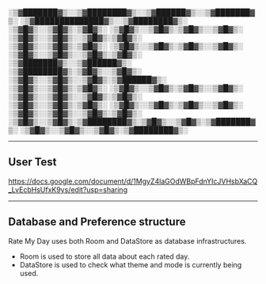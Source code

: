 

░▒▓███████▓▒░░▒▓████████▓▒░░▒▓██████▓▒░░▒▓███████▓▒░       ░▒▓██████████████▓▒░░▒▓████████▓▒░ 
░▒▓█▓▒░░▒▓█▓▒░▒▓█▓▒░      ░▒▓█▓▒░░▒▓█▓▒░▒▓█▓▒░░▒▓█▓▒░      ░▒▓█▓▒░░▒▓█▓▒░░▒▓█▓▒░▒▓█▓▒░        
░▒▓█▓▒░░▒▓█▓▒░▒▓█▓▒░      ░▒▓█▓▒░░▒▓█▓▒░▒▓█▓▒░░▒▓█▓▒░      ░▒▓█▓▒░░▒▓█▓▒░░▒▓█▓▒░▒▓█▓▒░        
░▒▓███████▓▒░░▒▓██████▓▒░ ░▒▓████████▓▒░▒▓█▓▒░░▒▓█▓▒░      ░▒▓█▓▒░░▒▓█▓▒░░▒▓█▓▒░▒▓██████▓▒░   
░▒▓█▓▒░░▒▓█▓▒░▒▓█▓▒░      ░▒▓█▓▒░░▒▓█▓▒░▒▓█▓▒░░▒▓█▓▒░      ░▒▓█▓▒░░▒▓█▓▒░░▒▓█▓▒░▒▓█▓▒░        
░▒▓█▓▒░░▒▓█▓▒░▒▓█▓▒░      ░▒▓█▓▒░░▒▓█▓▒░▒▓█▓▒░░▒▓█▓▒░      ░▒▓█▓▒░░▒▓█▓▒░░▒▓█▓▒░▒▓█▓▒░        
░▒▓█▓▒░░▒▓█▓▒░▒▓████████▓▒░▒▓█▓▒░░▒▓█▓▒░▒▓███████▓▒░       ░▒▓█▓▒░░▒▓█▓▒░░▒▓█▓▒░▒▓████████▓▒░ 
                                                                                              
                                                                                              




--------------------------------------------------------------------------------------------------------------
User Test
--------------------------------------------------------------------------------------------------------------


https://docs.google.com/document/d/1MgyZ4laGOdWBpFdnYIcJVHsbXaCQ_LvEcbHsUfxK9ys/edit?usp=sharing


--------------------------------------------------------------------------------------------------------------
Database and Preference structure
--------------------------------------------------------------------------------------------------------------
Rate My Day uses both Room and DataStore as database infrastructures.
- Room is used to store all data about each rated day.
- DataStore is used to check what theme and mode is currently being used.

